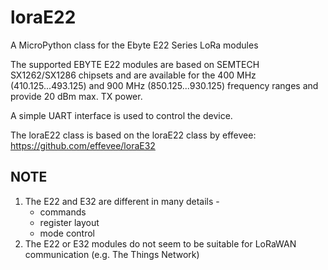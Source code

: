# loraE22
A MicroPython class for the Ebyte E22 Series LoRa modules

The supported EBYTE E22 modules are based on SEMTECH SX1262/SX1286 chipsets and are available for the 
400 MHz (410.125...493.125) and
900 MHz (850.125...930.125) frequency ranges and provide 20 dBm max. TX power.  

A simple UART interface is used to control the device.

The loraE22 class is based on the loraE22 class by effevee:
https://github.com/effevee/loraE32

## NOTE

1. The E22 and E32 are different in many details - 
   - commands
   - register layout
   - mode control
2. The E22 or E32 modules do not seem to be suitable for LoRaWAN communication
   (e.g. The Things Network)

